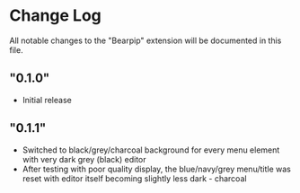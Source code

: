 # Change Log

All notable changes to the "Bearpip" extension will be documented in this file.


## "0.1.0"
- Initial release

## "0.1.1"
- Switched to black/grey/charcoal background for every menu element with very dark grey (black) editor
- After testing with poor quality display, the blue/navy/grey menu/title was reset with editor itself becoming slightly less dark - charcoal

